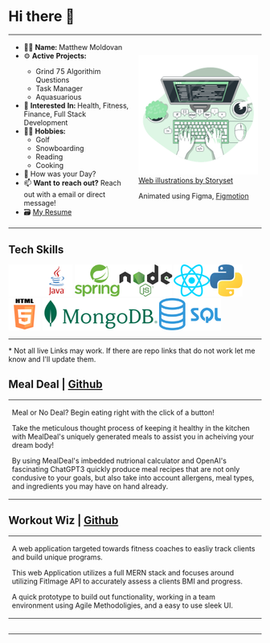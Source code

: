

# Hi there 👋

<!-- GET A REAL BANNER -->

<table>
  <tr>
    <td style="width:50%">
      <ul>
        <li> 👨‍💻 <b>Name:</b> Matthew Moldovan</li>
        <li> ⚙️ <b>Active Projects:  </b></li>
            <ul>
                <li>Grind 75 Algorithim Questions</li>
                <li>Task Manager</li>
                <li>Aquasuarious</li>
            </ul>
        <li> 🧐 <b>Interested In:</b> Health, Fitness, Finance, Full Stack Development</li>
        <li> 🏌️‍♂️ <b>Hobbies:</b>
          <ul>
            <li> Golf </li>
            <li> Snowboarding </li> 
            <li> Reading </li>
            <li> Cooking </li>
          </ul>
        </li>
        <li> 💬 How was your Day? </li>
        <li> 📫 <b>Want to reach out?</b> Reach out with a email or direct message! </li>
        <li> 🗃 <a href="https://docs.google.com/document/d/1Wvh7CJ6DTKRXxNt6qjzMFLTFG3YFTli_eFd-4zaDqpA/edit?usp=sharing"> My Resume </a> </li>
    </td>
    <td style="width:50%">
        <img src=./Assets/images/CodeTyping.gif style="width:500px"/>
        <div>
            <a href="https://storyset.com/web">Web illustrations by Storyset</a>
            <p>Animated using Figma, <a href="https://www.figma.com/community/plugin/733025261168520714/Figmotion">Figmotion</a><p>
        </div>
    </td>
  </tr>
</table> 

<h2>Tech Skills</h2>

<img src="./Assets/images/logos/png/Github.png" alt="Github Logo" height=64px/><img src=./Assets/images/logos/png/Java.png alt="Java Logo" height=64px/>
<img src="./Assets/images/logos/png/SpringBoot.png" alt="Spring Boot Logo" height=64px/><img src="./Assets/images/logos/png/Node.png" alt="Node JS Logo" height=64px/>
<img src="./Assets/images/logos/png/React.png" alt="React Logo" height=64px/><img src="./Assets/images/logos/png/Python.png" alt="Python Logo" height=64px/>
<img src="./Assets/images/logos/png/HTML_Badge.png" alt="HTML 5 Logo" height=64px/>
<img src="./Assets/images/logos/png/Mongo.png" alt="MongoDB Logo" height=64px/><img src="./Assets/images/logos/png/SQL.png" alt="SQL Logo" height=64px/>

<hr>
<p>* Not all live Links may work. If there are repo links that do not work let me know and I'll update them.</p>

<h2>
                <b>Meal Deal | <a href="https://github.com/MatthewJMoldovan/MealDeal">Github</a></b>
</h2>
<table>
    <tr>
        <td width=50%>
            <p>Meal or No Deal? Begin eating right with the click of a button!</p>
            <p>Take the meticulous thought process of keeping it healthy in the kitchen with MealDeal's uniquely generated meals to assist you in acheiving your dream body!</p>
            <p>By using MealDeal's imbedded nutrional calculator and OpenAI's fascinating ChatGPT3 quickly produce meal recipes that are not only condusive to your goals, but also take into account allergens, meal types, and ingredients you may have on hand already.</p>
        </td>
        <!-- <td width=50%>
            <img src=./Assets/img/TweetGenerator.gif alt="Baby Bird Tweet Generator Gif" width=500px>
        </td> -->
    </tr>
</table>

<h2>
    <b>Workout Wiz | <a href="https://github.com/MatthewJMoldovan/WorkoutWiz">Github</a> <!--| <a>Live</a--></b>  
 </h2>
<table>
    <tr>
        <!-- <td width=50%>
            <img src=./Assets/img/messenger/Messaging_create_channel_messaging.gif alt="React Messaging Gif"style="width:500px">
        </td> -->
        <td width=50%>
            <p>A web application targeted towards fitness coaches to easliy track clients and build unique programs.<p>
            <p>This web Application utilizes a full MERN stack and focuses around utilizing FitImage API to accurately assess a clients BMI and progress.</p>
            <p>A quick prototype to build out functionality, working in a team environment using Agile Methodoligies, and a easy to use sleek UI.</p>
        </td>
    </tr>
</table>


<h2>
<hr>





